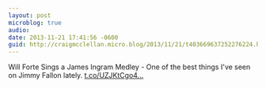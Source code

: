 ```yaml
---
layout: post
microblog: true
audio: 
date: 2013-11-21 17:41:56 -0600
guid: http://craigmcclellan.micro.blog/2013/11/21/t403669637252276224.html
---
```

Will Forte Sings a James Ingram Medley - One of the best things I've seen on Jimmy Fallon lately.  [t.co/UZJKtCgo4...](https://t.co/UZJKtCgo4K)
